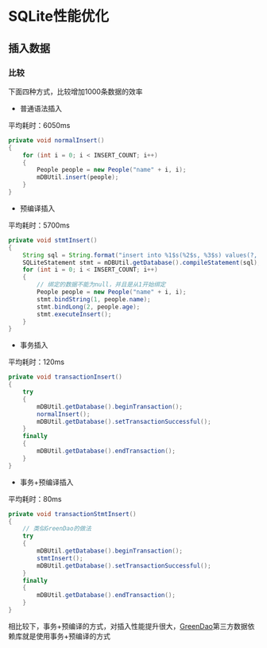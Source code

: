 # SQLite性能优化

## 插入数据

### 比较
下面四种方式，比较增加1000条数据的效率
* 普通语法插入

平均耗时：6050ms

```java
private void normalInsert()
{
	for (int i = 0; i < INSERT_COUNT; i++)
	{
		People people = new People("name" + i, i);
		mDBUtil.insert(people);
	}
}
```

* 预编译插入

平均耗时：5700ms

```java
private void stmtInsert()
{
	String sql = String.format("insert into %1$s(%2$s, %3$s) values(?, ?)", TABLE_NAME, PEOPLE_NAME, PEOPLE_AGE);
	SQLiteStatement stmt = mDBUtil.getDatabase().compileStatement(sql);
	for (int i = 0; i < INSERT_COUNT; i++)
	{
		// 绑定的数据不能为null，并且是从1开始绑定
		People people = new People("name" + i, i);
		stmt.bindString(1, people.name);
		stmt.bindLong(2, people.age);
		stmt.executeInsert();
	}
}
```

* 事务插入

平均耗时：120ms

```java
private void transactionInsert()
{
	try
	{
		mDBUtil.getDatabase().beginTransaction();
		normalInsert();
		mDBUtil.getDatabase().setTransactionSuccessful();
	}
	finally
	{
		mDBUtil.getDatabase().endTransaction();
	}
}
```

* 事务+预编译插入

平均耗时：80ms

```java
private void transactionStmtInsert()
{
	// 类似GreenDao的做法
	try
	{
		mDBUtil.getDatabase().beginTransaction();
		stmtInsert();
		mDBUtil.getDatabase().setTransactionSuccessful();
	}
	finally
	{
		mDBUtil.getDatabase().endTransaction();
	}
}
```

相比较下，事务+预编译的方式，对插入性能提升很大，[GreenDao][GreenDao]第三方数据依赖库就是使用事务+预编译的方式


[GreenDao]:https://github.com/greenrobot/greenDAO